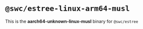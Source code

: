 # `@swc/estree-linux-arm64-musl`

This is the **aarch64-unknown-linux-musl** binary for `@swc/estree`
